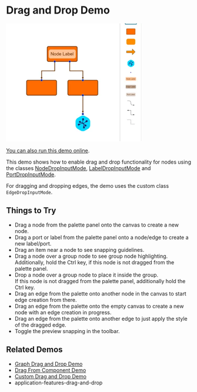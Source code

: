 <!--
 //////////////////////////////////////////////////////////////////////////////
 // @license
 // This file is part of yFiles for HTML.
 // Use is subject to license terms.
 //
 // Copyright (c) by yWorks GmbH, Vor dem Kreuzberg 28,
 // 72070 Tuebingen, Germany. All rights reserved.
 //
 //////////////////////////////////////////////////////////////////////////////
-->
# Drag and Drop Demo

<img src="../../../doc/demo-thumbnails/drag-and-drop.webp" alt="demo-thumbnail" height="320"/>

[You can also run this demo online](https://www.yfiles.com/demos/input/draganddrop/).

This demo shows how to enable drag and drop functionality for nodes using the classes [NodeDropInputMode](https://docs.yworks.com/yfileshtml/#/api/NodeDropInputMode), [LabelDropInputMode](https://docs.yworks.com/yfileshtml/#/api/LabelDropInputMode) and [PortDropInputMode](https://docs.yworks.com/yfileshtml/#/api/PortDropInputMode).

For dragging and dropping edges, the demo uses the custom class `EdgeDropInputMode`.

## Things to Try

- Drag a node from the palette panel onto the canvas to create a new node.
- Drag a port or label from the palette panel onto a node/edge to create a new label/port.
- Drag an item near a node to see snapping guidelines.
- Drag a node over a group node to see group node highlighting.  
  Additionally, hold the Ctrl key, if this node is not dragged from the palette panel.
- Drop a node over a group node to place it inside the group.  
  If this node is not dragged from the palette panel, additionally hold the Ctrl key.
- Drag an edge from the palette onto another node in the canvas to start edge creation from there.
- Drag an edge from the palette onto the empty canvas to create a new node with an edge creation in progress.
- Drag an edge from the palette onto another edge to just apply the style of the dragged edge.
- Toggle the preview snapping in the toolbar.

## Related Demos

- [Graph Drag and Drop Demo](../../input/graph-drag-and-drop/)
- [Drag From Component Demo](../../input/drag-from-component/)
- [Custom Drag and Drop Demo](../../input/custom-drag-and-drop/)
- application-features-drag-and-drop
